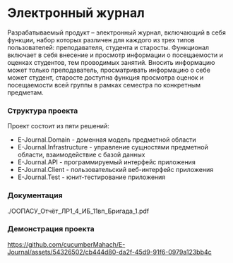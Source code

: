 # Электронный журнал

Разрабатываемый продукт – электронный журнал, включающий в себя функции, набор которых различен для каждого из трех типов пользователей: преподавателя, студента и старосты. 
Функционал включает в себя внесение и просмотр информации о посещаемости и оценках студентов, тем проводимых занятий. Вносить информацию может только преподаватель, просматривать информацию о себе может студент, старосте доступна функция просмотра оценок и посещаемости всей группы в рамках семестра по конкретным предметам.

### Структура проекта

Проект состоит из пяти решений:

- E-Journal.Domain - доменная модель предметной области
- E-Journal.Infrastructure - управление сущностями предметной области, взаимодействие с базой данных
- E-Journal.API - программируемый интерфейс приложения
- E-Journal.Client - пользовательский веб-интерфейс приложения
- E-Journal.Test - юнит-тестирование приложения

### Документация

./ООПАСУ_Отчёт_ЛР1_4_ИБ_11вп_Бригада_1.pdf

### Демонстрация проекта

https://github.com/cucumberMahach/E-Journal/assets/54326502/cb444d80-da2f-45d9-91f6-0979a123bb4c
